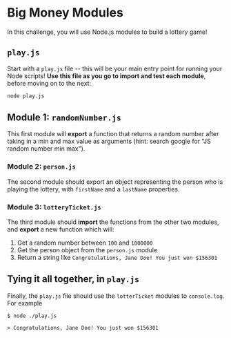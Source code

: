 # Big Money Modules

In this challenge, you will use Node.js modules to build a lottery game!

## `play.js`

Start with a `play.js` file -- this will be your main entry point for running your Node scripts! **Use this file as you go to import and test each module**, before moving on to the next:

```sh
node play.js
```

## Module 1: `randomNumber.js`

This first module will **export** a function that returns a random number after taking in a min and max value as arguments (hint: search google for "JS random number min max"). 

### Module 2: `person.js`

The second module should export an object representing the person who is playing the lottery, with `firstName` and a `lastName` properties.
 
### Module 3: `lotteryTicket.js`

The third module should **import** the functions from the other two modules, and **export** a new function which will:

1. Get a random number between `100` and `1000000`
2. Get the person object from the `person.js` module
3. Return a string like `Congratulations, Jane Doe! You just won $156301`

## Tying it all together, in `play.js`

Finally, the `play.js` file should use the `lotterTicket` modules to `console.log`. For example

```
$ node ./play.js

> Congratulations, Jane Doe! You just won $156301
```

